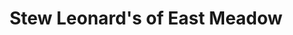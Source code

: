 ---
title: "Stew Leonard's of East Meadow"
url: /east-meadow/stew-leonards-of-east-meadow/
shop: Supermarkt
---